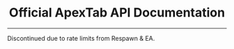 <p align="center">
  <h1 align="center">Official ApexTab API Documentation</h3>
</p>

<hr>

Discontinued due to rate limits from Respawn & EA.
